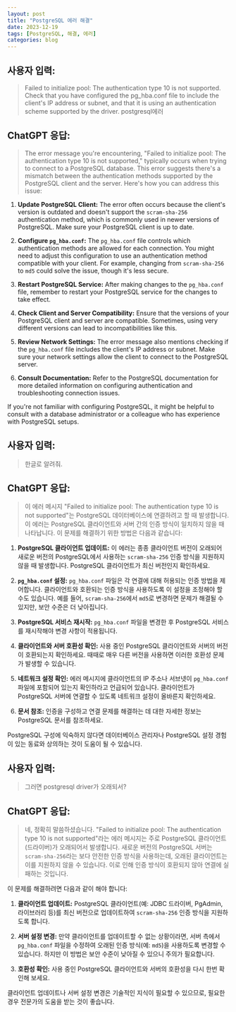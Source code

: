 ```yaml
---
layout: post
title: "PostgreSQL 에러 해결"
date: 2023-12-19
tags: [PostgreSQL, 해결, 에러]
categories: blog
---
```


## 사용자 입력:
> Failed to initialize pool: The authentication type 10 is not supported. Check that you have configured the pg_hba.conf file to include the client's IP address or subnet, and that it is using an authentication scheme supported by the driver.  postgresql에러

## ChatGPT 응답:
> The error message you're encountering, "Failed to initialize pool: The authentication type 10 is not supported," typically occurs when trying to connect to a PostgreSQL database. This error suggests there's a mismatch between the authentication methods supported by the PostgreSQL client and the server. Here's how you can address this issue:

1. **Update PostgreSQL Client:** The error often occurs because the client's version is outdated and doesn't support the `scram-sha-256` authentication method, which is commonly used in newer versions of PostgreSQL. Make sure your PostgreSQL client is up to date.

2. **Configure `pg_hba.conf`:** The `pg_hba.conf` file controls which authentication methods are allowed for each connection. You might need to adjust this configuration to use an authentication method compatible with your client. For example, changing from `scram-sha-256` to `md5` could solve the issue, though it's less secure.

3. **Restart PostgreSQL Service:** After making changes to the `pg_hba.conf` file, remember to restart your PostgreSQL service for the changes to take effect.

4. **Check Client and Server Compatibility:** Ensure that the versions of your PostgreSQL client and server are compatible. Sometimes, using very different versions can lead to incompatibilities like this.

5. **Review Network Settings:** The error message also mentions checking if the `pg_hba.conf` file includes the client's IP address or subnet. Make sure your network settings allow the client to connect to the PostgreSQL server.

6. **Consult Documentation:** Refer to the PostgreSQL documentation for more detailed information on configuring authentication and troubleshooting connection issues.

If you're not familiar with configuring PostgreSQL, it might be helpful to consult with a database administrator or a colleague who has experience with PostgreSQL setups.

## 사용자 입력:
> 한글로 알려줘.

## ChatGPT 응답:
> 이 에러 메시지 "Failed to initialize pool: The authentication type 10 is not supported"는 PostgreSQL 데이터베이스에 연결하려고 할 때 발생합니다. 이 에러는 PostgreSQL 클라이언트와 서버 간의 인증 방식이 일치하지 않을 때 나타납니다. 이 문제를 해결하기 위한 방법은 다음과 같습니다:

1. **PostgreSQL 클라이언트 업데이트:** 이 에러는 종종 클라이언트 버전이 오래되어 새로운 버전의 PostgreSQL에서 사용하는 `scram-sha-256` 인증 방식을 지원하지 않을 때 발생합니다. PostgreSQL 클라이언트가 최신 버전인지 확인하세요.

2. **`pg_hba.conf` 설정:** `pg_hba.conf` 파일은 각 연결에 대해 허용되는 인증 방법을 제어합니다. 클라이언트와 호환되는 인증 방식을 사용하도록 이 설정을 조정해야 할 수도 있습니다. 예를 들어, `scram-sha-256`에서 `md5`로 변경하면 문제가 해결될 수 있지만, 보안 수준은 더 낮아집니다.

3. **PostgreSQL 서비스 재시작:** `pg_hba.conf` 파일을 변경한 후 PostgreSQL 서비스를 재시작해야 변경 사항이 적용됩니다.

4. **클라이언트와 서버 호환성 확인:** 사용 중인 PostgreSQL 클라이언트와 서버의 버전이 호환되는지 확인하세요. 때때로 매우 다른 버전을 사용하면 이러한 호환성 문제가 발생할 수 있습니다.

5. **네트워크 설정 확인:** 에러 메시지에 클라이언트의 IP 주소나 서브넷이 `pg_hba.conf` 파일에 포함되어 있는지 확인하라고 언급되어 있습니다. 클라이언트가 PostgreSQL 서버에 연결할 수 있도록 네트워크 설정이 올바른지 확인하세요.

6. **문서 참조:** 인증을 구성하고 연결 문제를 해결하는 데 대한 자세한 정보는 PostgreSQL 문서를 참조하세요.

PostgreSQL 구성에 익숙하지 않다면 데이터베이스 관리자나 PostgreSQL 설정 경험이 있는 동료와 상의하는 것이 도움이 될 수 있습니다.

## 사용자 입력:
> 그러면  postgresql driver가 오래되서?

## ChatGPT 응답:
> 네, 정확히 말씀하셨습니다. "Failed to initialize pool: The authentication type 10 is not supported"라는 에러 메시지는 주로 PostgreSQL 클라이언트(드라이버)가 오래되어서 발생합니다. 새로운 버전의 PostgreSQL 서버는 `scram-sha-256`라는 보다 안전한 인증 방식을 사용하는데, 오래된 클라이언트는 이를 지원하지 않을 수 있습니다. 이로 인해 인증 방식이 호환되지 않아 연결에 실패하는 것입니다.

이 문제를 해결하려면 다음과 같이 해야 합니다:

1. **클라이언트 업데이트:** PostgreSQL 클라이언트(예: JDBC 드라이버, PgAdmin, 라이브러리 등)를 최신 버전으로 업데이트하여 `scram-sha-256` 인증 방식을 지원하도록 합니다.

2. **서버 설정 변경:** 만약 클라이언트를 업데이트할 수 없는 상황이라면, 서버 측에서 `pg_hba.conf` 파일을 수정하여 오래된 인증 방식(예: `md5`)을 사용하도록 변경할 수 있습니다. 하지만 이 방법은 보안 수준이 낮아질 수 있으니 주의가 필요합니다.

3. **호환성 확인:** 사용 중인 PostgreSQL 클라이언트와 서버의 호환성을 다시 한번 확인해 보세요.

클라이언트 업데이트나 서버 설정 변경은 기술적인 지식이 필요할 수 있으므로, 필요한 경우 전문가의 도움을 받는 것이 좋습니다.

